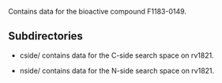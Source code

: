 Contains data for the bioactive compound F1183-0149.

## Subdirectories

- cside/ contains data for the C-side search space on rv1821.

- nside/ contains data for the N-side search space on rv1821.

